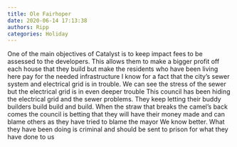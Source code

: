 ```yaml
---
title: Ole Fairhoper
date: 2020-06-14 17:13:38
authors: Ripp
categories: Holiday
---
```


 One of the main objectives of Catalyst is to keep impact fees to be assessed to the developers.  This allows them to make a bigger profit off each house that they build but make the residents who have been living here pay for the needed infrastructure 
I know for a fact that the city’s sewer system and electrical grid is in trouble.    We can see the stress of the sewer but the electrical grid is in even deeper trouble
This council has been hiding the electrical grid and the sewer problems.   They keep letting their buddy builders build build and build.   When the straw that breaks the camel’s back comes the council is betting that they will have their money made and can blame others as they have tried to blame the mayor
We know better.  What they have been doing is criminal and should be sent to prison for what they have done to us